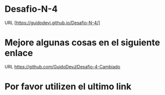 # Desafio-N-4
URL [https://guidodevj.github.io/Desafio-N-4/]
# Mejore algunas cosas en el siguiente enlace
URL https://github.com/GuidoDevJ/Desafio-4-Cambiado
# Por favor utilizen el ultimo link 
